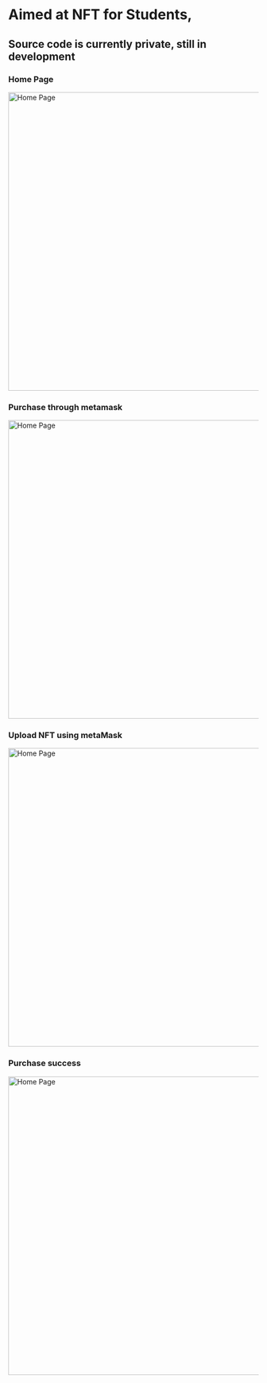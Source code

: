 # Aimed at NFT for Students,
## Source code is currently private, still in development

### Home Page
 <img src="https://github.com/ryan10projects/Nft_4_Students/blob/main/Home%20page.PNG" width="600" title="Home Page">

### Purchase through metamask
<img src="https://github.com/ryan10projects/Nft_4_Students/blob/main/Metamask%20wallet%20purchases.PNG" width="600" title="Home Page">

### Upload NFT using metaMask
<img src="https://https://github.com/ryan10projects/Nft_4_Students/blob/main/transactions.PNG" width="600" title="Home Page">

### Purchase success
<img src="https://github.com/ryan10projects/Nft_4_Students/blob/main/Purchase%20complete.PNG" width="600" title="Home Page">
</p>



